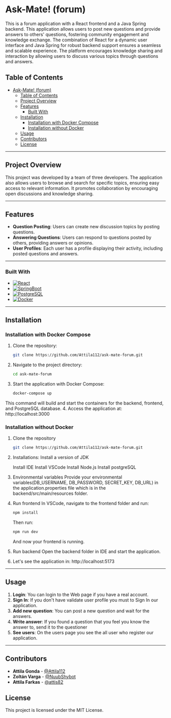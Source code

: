 # Ask-Mate!  (forum)

This is a forum application with a React frontend and a Java Spring backend. This application allows users to post new questions and provide answers to others' questions, fostering community engagement and knowledge exchange. The combination of React for a dynamic user interface and Java Spring for robust backend support ensures a seamless and scalable experience. The platform encourages knowledge sharing and interaction by allowing users to discuss various topics through questions and answers.

## Table of Contents
- [Ask-Mate!  (forum)](#ask-mate--forum)
  - [Table of Contents](#table-of-contents)
  - [Project Overview](#project-overview)
  - [Features](#features)
    - [Built With](#built-with)
  - [Installation](#installation)
    - [Installation with Docker Compose](#installation-with-docker-compose)
    - [Installation without Docker](#installation-without-docker)
  - [Usage](#usage)
  - [Contributors](#contributors)
  - [License](#license)

---

## Project Overview

This project was developed by a team of three developers. The application also allows users to browse and search for specific topics, ensuring easy access to relevant information. It promotes collaboration by encouraging open discussions and knowledge sharing.

---

## Features

- **Question Posting**: Users can create new discussion topics by posting questions.
- **Answering Questions**: Users can respond to questions posted by others, providing answers or opinions.
- **User Profiles**: Each user has a profile displaying their activity, including posted questions and answers.

---
### Built With

* [![React][React.js]][React-url]
* [![SpringBoot][Springboot-shield]][Springboot-url]
* [![PostgreSQL][POSTGRESQL-shield]][POSTGRESQL-url]
* [![Docker][Docker-shield]][Docker-url]

---

## Installation
### Installation with Docker Compose
1. Clone the repository:
   ```sh
   git clone https://github.com/Attila112/ask-mate-forum.git
   ```
2. Navigate to the project directory:
   ```sh
   cd ask-mate-forum
   ```
3. Start the application with Docker Compose:
   ```sh
   docker-compose up
   ```
  This command will build and start the containers for the backend, frontend, and PostgreSQL database.
4. Access the application at: http://localhost:3000

### Installation without Docker
1. Clone the repository
   ```sh
   git clone https://github.com/Attila112/ask-mate-forum.git
   ```
2. Installations:
   Install a version of JDK
   
   Install IDE
   Install VSCode
   Install Node.js
   Install postgreSQL
4. Environmental variables
   Provide your environmental variables(DB_USERNAME, DB_PASSWORD, SECRET_KEY, DB_URL) in the application.properties file which is in the backend/src/main/resources folder. 
5. Run frontend
   In VSCode, navigate to the frontend folder and run:
   ```sh
   npm install
   ```
   Then run:
   ```sh
   npm run dev
   ```
   And now your frontend is running.
5. Run backend
   Open the backend folder in IDE and start the application.

6. Let's see the application in: http://localhost:5173

----------

## Usage

1. **Login**: You can login to the Web page if you have a real account.
2. **Sign In**: If you don't have validate user profile you must to Sign In our application.
3. **Add new question**: You can post a new question and wait for the answers.
4. **Write answer**: If you found a question that you feel you know the answer to, send it to the questioner
5. **See users**: On the users page you see the all user who register our application.

----------

## Contributors

-   **Attila Gonda** - [@Attila112](https://github.com/Attila112)
-   **Zoltán Varga** - [@NuubShybot](https://github.com/Nuubshybot)
-   **Attila Farkas** - [@attis82](https://github.com/attis82)

## License
This project is licensed under the MIT License.


[React.js]: https://img.shields.io/badge/React-20232A?style=for-the-badge&logo=react&logoColor=61DAFB
[React-url]: https://reactjs.org/
[POSTGRESQL-shield]:https://img.shields.io/badge/postgresql-4169e1?style=for-the-badge&logo=postgresql&logoColor=white
[POSTGRESQL-url]:https://www.postgresql.org/
[Docker-shield]:https://img.shields.io/badge/docker-%230db7ed.svg?style=for-the-badge&logo=docker&logoColor=white
[Docker-url]:https://www.docker.com/
[Springboot-shield]:https://img.shields.io/badge/SpringBoot-6DB33F?style=flat-square&logo=Spring&logoColor=white
[Springboot-url]:https://spring.io/projects/spring-boot
